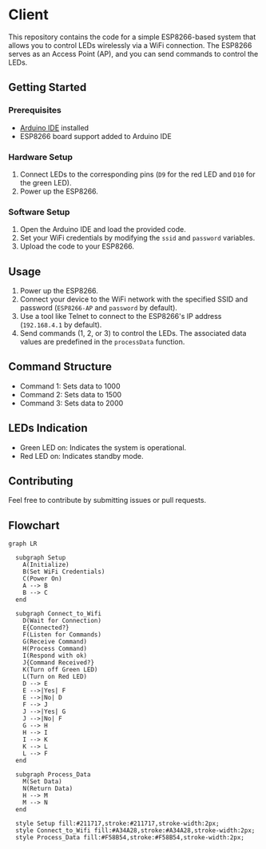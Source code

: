 # Client

This repository contains the code for a simple ESP8266-based system that allows you to control LEDs wirelessly via a WiFi connection. The ESP8266 serves as an Access Point (AP), and you can send commands to control the LEDs.

## Getting Started

### Prerequisites

- [Arduino IDE](https://www.arduino.cc/en/software) installed
- ESP8266 board support added to Arduino IDE

### Hardware Setup

1. Connect LEDs to the corresponding pins (`D9` for the red LED and `D10` for the green LED).
2. Power up the ESP8266.

### Software Setup

1. Open the Arduino IDE and load the provided code.
2. Set your WiFi credentials by modifying the `ssid` and `password` variables.
3. Upload the code to your ESP8266.

## Usage

1. Power up the ESP8266.
2. Connect your device to the WiFi network with the specified SSID and password (`ESP8266-AP` and `password` by default).
3. Use a tool like Telnet to connect to the ESP8266's IP address (`192.168.4.1` by default).
4. Send commands (1, 2, or 3) to control the LEDs. The associated data values are predefined in the `processData` function.

## Command Structure

- Command 1: Sets data to 1000
- Command 2: Sets data to 1500
- Command 3: Sets data to 2000

## LEDs Indication

- Green LED on: Indicates the system is operational.
- Red LED on: Indicates standby mode.

## Contributing

Feel free to contribute by submitting issues or pull requests.

## Flowchart

```mermaid
graph LR

  subgraph Setup
    A(Initialize)
    B(Set WiFi Credentials)
    C(Power On)
    A --> B
    B --> C
  end

  subgraph Connect_to_Wifi
    D(Wait for Connection)
    E{Connected?}
    F(Listen for Commands)
    G(Receive Command)
    H(Process Command)
    I(Respond with ok)
    J{Command Received?}
    K(Turn off Green LED)
    L(Turn on Red LED)
    D --> E
    E -->|Yes| F
    E -->|No| D
    F --> J
    J -->|Yes| G
    J -->|No| F
    G --> H
    H --> I
    I --> K
    K --> L
    L --> F
  end

  subgraph Process_Data
    M(Set Data)
    N(Return Data)
    H --> M
    M --> N
  end

  style Setup fill:#211717,stroke:#211717,stroke-width:2px;
  style Connect_to_Wifi fill:#A34A28,stroke:#A34A28,stroke-width:2px;
  style Process_Data fill:#F58B54,stroke:#F58B54,stroke-width:2px;
```

